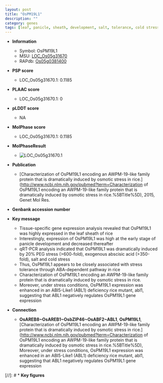 ```yaml
---
layout: post
title: "OsPM19L1"
description: ""
category: genes
tags: [leaf, panicle, sheath, development, salt, tolerance, cold stress, stress, abscisic acid, stress tolerance]
---
```


* **Information**  
    + Symbol: OsPM19L1  
    + MSU: [LOC_Os05g31670](http://rice.plantbiology.msu.edu/cgi-bin/ORF_infopage.cgi?orf=LOC_Os05g31670)  
    + RAPdb: [Os05g0381400](http://rapdb.dna.affrc.go.jp/viewer/gbrowse_details/irgsp1?name=Os05g0381400)  

* **PSP score**  
    + LOC_Os05g31670.1: 0.1185 

* **PLAAC score**  
    + LOC_Os05g31670.1: 0 

* **pLDDT score**
    + NA


* **MolPhase score**
    + LOC_Os05g31670.1: 0.1185

* **MolPhaseResult**
    + ![LOC_Os05g31670.1](https://ricepsp.github.io/pictures/LOC_Os05g/LOC_Os05g31670.1.png)

* **Publication**  
    + [Characterization of OsPM19L1 encoding an AWPM-19-like family protein that is dramatically induced by osmotic stress in rice.](http://www.ncbi.nlm.nih.gov/pubmed?term=Characterization of OsPM19L1 encoding an AWPM-19-like family protein that is dramatically induced by osmotic stress in rice.%5BTitle%5D), 2015, Genet Mol Res.

* **Genbank accession number**  

* **Key message**  
    + Tissue-specific gene expression analysis revealed that OsPM19L1 was highly expressed in the leaf sheath of rice
    + Interestingly, expression of OsPM19L1 was high at the early stage of panicle development and decreased thereafter
    + qRT-PCR analysis indicated that OsPM19L1 was dramatically induced by 20% PEG stress (&gt;600-fold), exogenous abscisic acid (&gt;350-fold), salt and cold stress
    + Thus, OsPM19L1 appears to be closely associated with stress tolerance through ABA-dependent pathway in rice
    + Characterization of OsPM19L1 encoding an AWPM-19-like family protein that is dramatically induced by osmotic stress in rice.
    + Moreover, under stress conditions, OsPM19L1 expression was enhanced in an ABI5-Like1 (ABL1) deficiency rice mutant, abl1, suggesting that ABL1 negatively regulates OsPM19L1 gene expression

* **Connection**  
    + __OsAREB8~OsAREB1~OsbZIP46~OsABF2~ABL1__, __OsPM19L1__, [Characterization of OsPM19L1 encoding an AWPM-19-like family protein that is dramatically induced by osmotic stress in rice.](http://www.ncbi.nlm.nih.gov/pubmed?term=Characterization of OsPM19L1 encoding an AWPM-19-like family protein that is dramatically induced by osmotic stress in rice.%5BTitle%5D), Moreover, under stress conditions, OsPM19L1 expression was enhanced in an ABI5-Like1 (ABL1) deficiency rice mutant, abl1, suggesting that ABL1 negatively regulates OsPM19L1 gene expression

[//]: # * **Key figures**  


